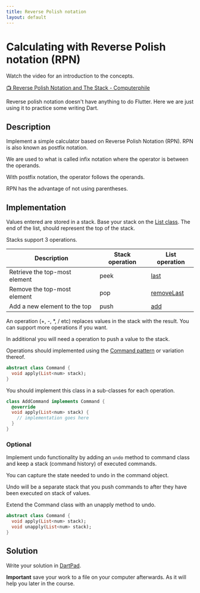 ```yaml
---
title: Reverse Polish notation
layout: default
---
```


# Calculating with Reverse Polish notation (RPN)

Watch the video for an introduction to the concepts.

[📺 Reverse Polish Notation and The Stack - Computerphile](https://www.youtube.com/watch?v=7ha78yWRDlE)

Reverse polish notation doesn't have anything to do Flutter.
Here we are just using it to practice some writing Dart.

## Description 

Implement a simple calculator based on Reverse Polish Notation (RPN).
RPN is also known as postfix notation.

We are used to what is called infix notation where the operator is between the
operands.

With postfix notation, the operator follows the operands.

RPN has the advantage of not using parentheses.

## Implementation

Values entered are stored in a stack.
Base your stack on the [List class](https://api.dart.dev/stable/2.19.0/dart-core/List-class.html).
The end of the list, should represent the top of the stack.

Stacks support 3 operations.

| Description | Stack operation | List operation |
|-|-|-|
| Retrieve the top-most element | peek | [last](https://api.dart.dev/stable/2.19.0/dart-core/List/last.html) |
| Remove the top-most element | pop | [removeLast](https://api.dart.dev/stable/2.19.0/dart-core/List/removeLast.html) |
| Add a new element to the top | push | [add](https://api.dart.dev/stable/2.19.0/dart-core/List/add.html) |

An operation (+, -, *, / etc) replaces values in the stack with the result.
You can support more operations if you want.

In additional you will need a operation to push a value to the stack.


Operations should implemented using the [Command
pattern](https://www.geeksforgeeks.org/command-pattern/) or variation thereof.

```dart
abstract class Command {
  void apply(List<num> stack);
}
```

You should implement this class in a sub-classes for each operation.

```dart
class AddCommand implements Command {
  @override
  void apply(List<num> stack) {
    // implementation goes here
  }
}
```

### Optional

Implement undo functionality by adding an `undo` method to command class and
keep a stack (command history) of executed commands.

You can capture the state needed to undo in the command object.

Undo will be a separate stack that you push commands to after they have been
executed on stack of values.

Extend the Command class with an unapply method to undo.

```dart
abstract class Command {
  void apply(List<num> stack);
  void unapply(List<num> stack);
}
```

## Solution

Write your solution in [DartPad](https://dartpad.dev/).

**Important** save your work to a file on your computer afterwards.
As it will help you later in the course.
